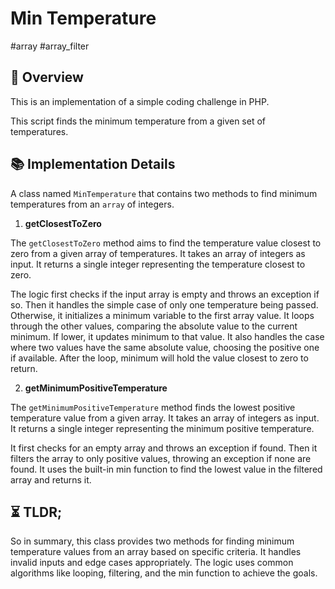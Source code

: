 Min Temperature
===

#array #array_filter

## 📑 Overview

This is an implementation of a simple coding challenge in PHP.

This script finds the minimum temperature from a given set of temperatures.

## 📚 Implementation Details

A class named `MinTemperature` that contains two methods to find minimum temperatures from an `array` of integers.

1. **getClosestToZero**

The `getClosestToZero` method aims to find the temperature value closest to zero from a given array of temperatures.
It takes an array of integers as input.
It returns a single integer representing the temperature closest to zero.

The logic first checks if the input array is empty and throws an exception if so.
Then it handles the simple case of only one temperature being passed.
Otherwise, it initializes a minimum variable to the first array value.
It loops through the other values, comparing the absolute value to the current minimum.
If lower, it updates minimum to that value.
It also handles the case where two values have the same absolute value, choosing the positive one if available.
After the loop, minimum will hold the value closest to zero to return.

2. **getMinimumPositiveTemperature**

The `getMinimumPositiveTemperature` method finds the lowest positive temperature value from a given array.
It takes an array of integers as input.
It returns a single integer representing the minimum positive temperature.

It first checks for an empty array and throws an exception if found.
Then it filters the array to only positive values, throwing an exception if none are found.
It uses the built-in min function to find the lowest value in the filtered array and returns it.

## ⏳ TLDR;

So in summary, this class provides two methods for finding minimum temperature values from an array based on specific criteria.
It handles invalid inputs and edge cases appropriately.
The logic uses common algorithms like looping, filtering, and the min function to achieve the goals.
